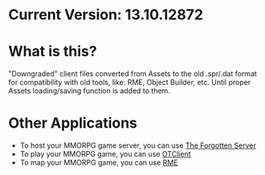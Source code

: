 Current Version: 13.10.12872
=============

What is this?
=============

"Downgraded" client files converted from Assets to the old .spr/.dat format
for compatibility with old tools, like: RME, Object Builder, etc.
Until proper Assets loading/saving function is added to them.


Other Applications
==========

* To host your MMORPG game server, you can use [The Forgotten Server](https://github.com/otland/forgottenserver)
* To play your MMORPG game, you can use [OTClient](https://github.com/mehah/otclient)
* To map your MMORPG game, you can use [RME](https://github.com/hjnilsson/rme/releases)
